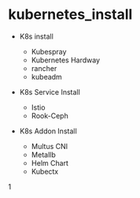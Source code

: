 # kubernetes_install 

* K8s install 
  - Kubespray
  - Kubernetes Hardway
  - rancher 
  - kubeadm 

* K8s Service Install
  - Istio
  - Rook-Ceph

* K8s Addon Install
  - Multus CNI
  - Metallb
  - Helm Chart
  - Kubectx

1

